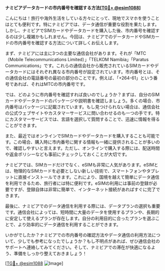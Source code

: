 **ナミビアデータカードの市内番号を確認する方法[[TG💪+ @esim1088](https://t.me/s/esim1088)]**

こんにちは！旅行や海外生活をしている方々にとって、現地でスマホを使うことはとても便利です。特にナミビアでは、データ通信が重要な役割を果たします。しかし、ナミビアでSIMカードやデータカードを購入した後、市内番号を確認するのは少し複雑かもしれません。今回は、ナミビアでのデータカードやSIMカードの市内番号を確認する方法について詳しくお伝えします。

まず、ナミビアには主に3つの主要な通信会社があります。それが「MTC（Mobile Telecommunications Limited）」「TELKOM Namibia」「Paratus Communications」です。これらの通信会社から販売されているSIMカードやデータカードにはそれぞれ異なる市内番号が設定されています。市内番号とは、その通信会社の電話番号の最初の部分のことです。例えば、「+264-61」という番号であれば、それはMTCの市内番号です。

では、どのように市内番号を確認すれば良いのでしょうか？まずは、自分のSIMカードやデータカードのパッケージや説明書を確認しましょう。多くの場合、市内番号はパッケージに記載されています。もし見つけられない場合は、通信会社の公式ウェブサイトやカスタマーサービスに問い合わせるのも一つの手です。特にカスタマーサービスでは、言語を選択して質問することで、迅速に情報を得ることができます。

また、最近ではオンラインでSIMカードやデータカードを購入することも可能です。この場合、購入時に市内番号に関する情報も一緒に提供されることが多いので、確認しやすいと言えます。ただし、オンラインで購入する際には、配送時間や返金ポリシーなども事前にチェックしておくことが大切です。

ナミビアでは、SIMカードだけでなく、eSIMも非常に人気があります。eSIMとは、物理的なSIMカードを必要としない新しい技術で、スマートフォンやタブレットに直接インストールできます。これにより、国境を越えて簡単にデータ通信を利用できるため、旅行者には特に便利です。eSIMの利用には事前の登録が必要ですが、登録自体は非常に簡単で、インターネット接続があればすぐに完了できます。

最後に、ナミビアでのデータ通信を利用する際には、データプランの選択も重要です。通信会社によっては、短時間に大量のデータを使用するプランや、長期的に安定して使えるプランが存在します。自分の利用目的に合ったプランを選ぶことで、より効率的にデータ通信を利用することができます。

いかがでしたか？ナミビアでの市内番号の確認方法やデータ通信の利用方法について、少しでも参考になったでしょうか？もし不明点があれば、ぜひ通信会社のサポートへ連絡してみてください。そして、ナミビアでの滞在が快適になるよう、準備をしっかり整えておきましょう！

[[TG💪+ @esim1088](https://t.me/s/esim1088) ![Image](https://i.postimg.cc/Y0z9fWf4/image.png)]